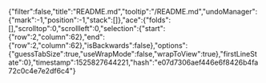 {"filter":false,"title":"README.md","tooltip":"/README.md","undoManager":{"mark":-1,"position":-1,"stack":[]},"ace":{"folds":[],"scrolltop":0,"scrollleft":0,"selection":{"start":{"row":2,"column":62},"end":{"row":2,"column":62},"isBackwards":false},"options":{"guessTabSize":true,"useWrapMode":false,"wrapToView":true},"firstLineState":0},"timestamp":1525827644221,"hash":"e07d7306aef446e6f8426b4fa72c0c4e7e2df6c4"}